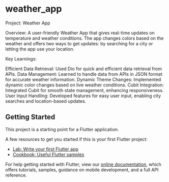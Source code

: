 # weather_app

Project: Weather App

Overview:
A user-friendly Weather App that gives real-time updates on temperature and weather conditions. The app changes colors based on the weather and offers two ways to get updates: by searching for a city or letting the app use your location.

Key Learnings:

Efficient Data Retrieval: Used Dio for quick and efficient data retrieval from APIs.
Data Management: Learned to handle data from APIs in JSON format for accurate weather information.
Dynamic Theme Changes: Implemented dynamic color changes based on live weather conditions.
Cubit Integration: Integrated Cubit for smooth state management, enhancing responsiveness.
User Input Handling: Developed features for easy user input, enabling city searches and location-based updates.

## Getting Started

This project is a starting point for a Flutter application.

A few resources to get you started if this is your first Flutter project:

- [Lab: Write your first Flutter app](https://flutter.dev/docs/get-started/codelab)
- [Cookbook: Useful Flutter samples](https://flutter.dev/docs/cookbook)

For help getting started with Flutter, view our
[online documentation](https://flutter.dev/docs), which offers tutorials,
samples, guidance on mobile development, and a full API reference.
